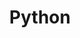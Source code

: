 ---
title: "Python"
layout: category
permalink: /categories/python/ # url
author_profile: true
taxonomy: Python
sidebar:
  nav: "_data/natigation"
---